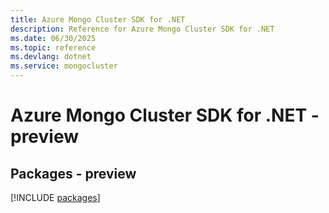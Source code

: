 ```yaml
---
title: Azure Mongo Cluster SDK for .NET
description: Reference for Azure Mongo Cluster SDK for .NET
ms.date: 06/30/2025
ms.topic: reference
ms.devlang: dotnet
ms.service: mongocluster
---
```

# Azure Mongo Cluster SDK for .NET - preview
## Packages - preview
[!INCLUDE [packages](mongo-cluster-index.md)]